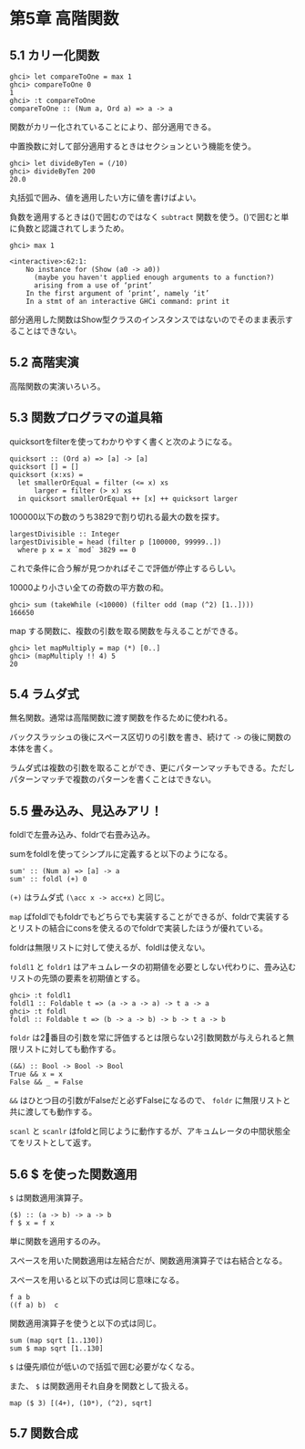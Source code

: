 # 第5章 高階関数

## 5.1 カリー化関数

```
ghci> let compareToOne = max 1
ghci> compareToOne 0
1
ghci> :t compareToOne
compareToOne :: (Num a, Ord a) => a -> a
```

関数がカリー化されていることにより、部分適用できる。

中置換数に対して部分適用するときはセクションという機能を使う。

```
ghci> let divideByTen = (/10)
ghci> divideByTen 200
20.0
```

丸括弧で囲み、値を適用したい方に値を書けばよい。

負数を適用するときは()で囲むのではなく ```subtract``` 関数を使う。()で囲むと単に負数と認識されてしまうため。

```
ghci> max 1

<interactive>:62:1:
    No instance for (Show (a0 -> a0))
      (maybe you haven't applied enough arguments to a function?)
      arising from a use of ‘print’
    In the first argument of ‘print’, namely ‘it’
    In a stmt of an interactive GHCi command: print it
```

部分適用した関数はShow型クラスのインスタンスではないのでそのまま表示することはできない。


## 5.2 高階実演

高階関数の実演いろいろ。

## 5.3 関数プログラマの道具箱

quicksortをfilterを使ってわかりやすく書くと次のようになる。

```
quicksort :: (Ord a) => [a] -> [a]
quicksort [] = []
quicksort (x:xs) =
  let smallerOrEqual = filter (<= x) xs
      larger = filter (> x) xs
  in quicksort smallerOrEqual ++ [x] ++ quicksort larger
```

100000以下の数のうち3829で割り切れる最大の数を探す。

```
largestDivisible :: Integer
largestDivisible = head (filter p [100000, 99999..])
  where p x = x `mod` 3829 == 0
```

これで条件に合う解が見つかればそこで評価が停止するらしい。

10000より小さい全ての奇数の平方数の和。

```
ghci> sum (takeWhile (<10000) (filter odd (map (^2) [1..])))
166650
```

map する関数に、複数の引数を取る関数を与えることができる。

```
ghci> let mapMultiply = map (*) [0..]
ghci> (mapMultiply !! 4) 5
20
```

## 5.4 ラムダ式

無名関数。通常は高階関数に渡す関数を作るために使われる。

バックスラッシュの後にスペース区切りの引数を書き、続けて ```->``` の後に関数の本体を書く。

ラムダ式は複数の引数を取ることができ、更にパターンマッチもできる。ただしパターンマッチで複数のパターンを書くことはできない。

## 5.5 畳み込み、見込みアリ！

foldlで左畳み込み、foldrで右畳み込み。

sumをfoldlを使ってシンプルに定義すると以下のようになる。

```
sum' :: (Num a) => [a] -> a
sum' :: foldl (+) 0
```

```(+)``` はラムダ式 ```(\acc x -> acc+x)``` と同じ。

```map``` ばfoldlでもfoldrでもどちらでも実装することができるが、foldrで実装するとリストの結合にconsを使えるのでfoldrで実装したほうが優れている。

foldrは無限リストに対して使えるが、foldlは使えない。

```foldl1``` と ```foldr1``` はアキュムレータの初期値を必要としない代わりに、畳み込むリストの先頭の要素を初期値とする。

```
ghci> :t foldl1
foldl1 :: Foldable t => (a -> a -> a) -> t a -> a
ghci> :t foldl
foldl :: Foldable t => (b -> a -> b) -> b -> t a -> b
```

```foldr``` は2番目の引数を常に評価するとは限らない2引数関数が与えられると無限リストに対しても動作する。

```
(&&) :: Bool -> Bool -> Bool
True && x = x
False && _ = False
```

```&&``` はひとつ目の引数がFalseだと必ずFalseになるので、 ```foldr``` に無限リストと共に渡しても動作する。

```scanl``` と ```scanlr``` はfoldと同じように動作するが、アキュムレータの中間状態全てをリストとして返す。

## 5.6 $ を使った関数適用

```$``` は関数適用演算子。

```
($) :: (a -> b) -> a -> b
f $ x = f x
```

単に関数を適用するのみ。

スペースを用いた関数適用は左結合だが、関数適用演算子では右結合となる。

スペースを用いると以下の式は同じ意味になる。

```
f a b
((f a) b)  c
```

関数適用演算子を使うと以下の式は同じ。

```
sum (map sqrt [1..130])
sum $ map sqrt [1..130]
```

```$``` は優先順位が低いので括弧で囲む必要がなくなる。

また、 ```$``` は関数適用それ自身を関数として扱える。

```
map ($ 3) [(4+), (10*), (^2), sqrt]
```

## 5.7 関数合成
